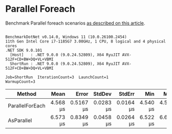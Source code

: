 ﻿# Parallel Foreach

Benchmark Parallel foreach scenarios [as described on this article](https://aaronbos.dev/posts/parallel-foreach-csharp).

```

BenchmarkDotNet v0.14.0, Windows 11 (10.0.26100.2454)
11th Gen Intel Core i7-1185G7 3.00GHz, 1 CPU, 8 logical and 4 physical cores
.NET SDK 9.0.101
  [Host]   : .NET 9.0.0 (9.0.24.52809), X64 RyuJIT AVX-512F+CD+BW+DQ+VL+VBMI
  ShortRun : .NET 9.0.0 (9.0.24.52809), X64 RyuJIT AVX-512F+CD+BW+DQ+VL+VBMI

Job=ShortRun  IterationCount=3  LaunchCount=1  
WarmupCount=3  

```
| Method          | Mean     | Error     | StdDev    | StdErr    | Min      | Max      | Op/s      | Gen0   | Gen1   | Allocated |
|---------------- |---------:|----------:|----------:|----------:|---------:|---------:|----------:|-------:|-------:|----------:|
| ParallelForEach | 4.568 μs | 0.5167 μs | 0.0283 μs | 0.0164 μs | 4.540 μs | 4.596 μs | 218,909.5 | 1.8005 | 0.0381 |  10.44 KB |
| AsParallel      | 6.573 μs | 0.8349 μs | 0.0458 μs | 0.0264 μs | 6.522 μs | 6.610 μs | 152,139.2 | 1.5106 | 0.0305 |   9.13 KB |
